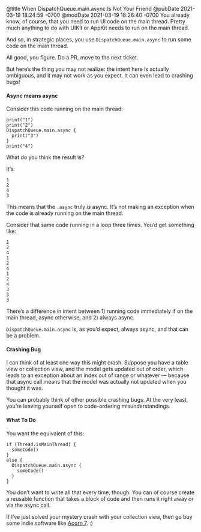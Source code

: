 @title When DispatchQueue.main.async Is Not Your Friend
@pubDate 2021-03-19 18:24:59 -0700
@modDate 2021-03-19 18:26:40 -0700
You already know, of course, that you need to run UI code on the main thread. Pretty much anything to do with UIKit or AppKit needs to run on the main thread.

And so, in strategic places, you use `DispatchQueue.main.async` to run some code on the main thread.

All good, you figure. Do a PR, move to the next ticket.

But here’s the thing you may not realize: the intent here is actually ambiguous, and it may not work as you expect. It can even lead to crashing bugs!

#### Async means async

Consider this code running on the main thread:

	print("1")
	print("2")
	DispatchQueue.main.async {
	  print("3")
	}
	print("4")

What do you think the result is?

It’s:

	1
	2
	4
	3

This means that the `.async` truly *is* async. It’s not making an exception when the code is already running on the main thread.

Consider that same code running in a loop three times. You’d get something like:

	1
	2
	4
	1
	2
	4
	1
	2
	4
	3
	3
	3

There’s a difference in intent between 1) running code immediately if on the main thread, async otherwise, and 2) always async.

`DispatchQueue.main.async` is, as you’d expect, always async, and that can be a problem.

#### Crashing Bug

I can think of at least one way this might crash. Suppose you have a table view or collection view, and the model gets updated out of order, which leads to an exception about an index out of range or whatever — because that async call means that the model was actually not updated when you thought it was.

You can probably think of other possible crashing bugs. At the very least, you’re leaving yourself open to code-ordering misunderstandings.

#### What To Do

You want the equivalent of this:

	if (Thread.isMainThread) {
	  someCode()
	}
	else {
	  DispatchQueue.main.async {
	    someCode()
	  }
	}

You don’t want to write all that every time, though. You can of course create a reusable function that takes a block of code and then runs it right away or via the async call.

If I’ve just solved your mystery crash with your collection view, then go buy some indie software like [Acorn 7](https://flyingmeat.com/acorn/). :)

